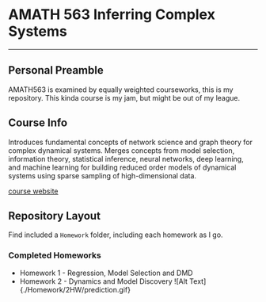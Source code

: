 # AMATH 563 Inferring Complex Systems
---
## Personal Preamble
AMATH563 is examined by equally weighted courseworks, this is my repository. This kinda course is my jam, but might be out of my league.

## Course Info
Introduces fundamental concepts of network science and graph theory for complex dynamical systems. Merges concepts from model selection, information theory, statistical inference, neural networks, deep learning, and machine learning for building reduced order models of dynamical systems using sparse sampling of high-dimensional data.

[course website](https://faculty.washington.edu/kutz/am563/am563.html)

## Repository Layout
Find included a `Homework` folder, including each homework as I go.

### Completed Homeworks
 - Homework 1 - Regression, Model Selection and DMD
 - Homework 2 - Dynamics and Model Discovery
![Alt Text]{./Homework/2HW/prediction.gif}
